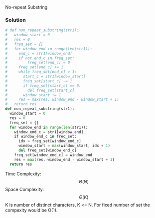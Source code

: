 No-repeat Substring


### Solution

```python
# def non_repeat_substring(str1):
#   window_start = 0
#   res = 0
#   freq_set = {}
#   for window_end in range(len(str1)):
#     end_c = str1[window_end]
#     if not end_c in freq_set:
#         freq_set[end_c] = 0
#     freq_set[end_c] += 1
#     while freq_set[end_c] > 1:
#       start_c = str1[window_start]
#       freq_set[start_c] -= 1
#       if freq_set[start_c] == 0:
#         del freq_set[start_c]
#       window_start += 1
#     res = max(res, window_end - window_start + 1)
#   return res
def non_repeat_substring(str1):
  window_start = 0
  res = 0
  freq_set = {}
  for window_end in range(len(str1)):
    window_end_c = str1[window_end]
    if window_end_c in freq_set:
      idx = freq_set[window_end_c]
      window_start = max(window_start, idx + 1)
      del freq_set[window_end_c]
    freq_set[window_end_c] = window_end
    res = max(res, window_end - window_start + 1)
  return res

```

Time Complexity: $$\Theta(N)$$ 
Space Complexity:  $$\Theta(K)$$  K is number of distinct characters, K <= N. For fixed number of set the compexity would be O(1).